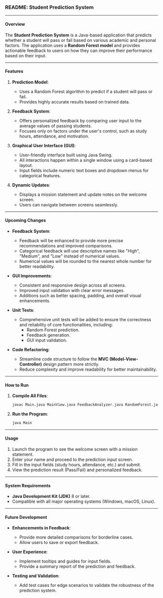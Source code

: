 ### README: **Student Prediction System**

---

#### **Overview**
The **Student Prediction System** is a Java-based application that predicts whether a student will pass or fail based on various academic and personal factors. The application uses a **Random Forest model** and provides actionable feedback to users on how they can improve their performance based on their input.

---

#### **Features**
1. **Prediction Model**:
   - Uses a Random Forest algorithm to predict if a student will pass or fail.
   - Provides highly accurate results based on trained data.

2. **Feedback System**:
   - Offers personalized feedback by comparing user input to the average values of passing students.
   - Focuses only on factors under the user's control, such as study hours, attendance, and motivation.

3. **Graphical User Interface (GUI)**:
   - User-friendly interface built using Java Swing.
   - All interactions happen within a single window using a card-based layout.
   - Input fields include numeric text boxes and dropdown menus for categorical features.

4. **Dynamic Updates**:
   - Displays a mission statement and update notes on the welcome screen.
   - Users can navigate between screens seamlessly.

---

#### **Upcoming Changes**
- **Feedback System**:
  - Feedback will be enhanced to provide more precise recommendations and improved comparisons.
  - Categorical feedback will use descriptive names like "High", "Medium", and "Low" instead of numerical values.
  - Numerical values will be rounded to the nearest whole number for better readability.

- **GUI Improvements**:
  - Consistent and responsive design across all screens.
  - Improved input validation with clear error messages.
  - Additions such as better spacing, padding, and overall visual enhancements.

- **Unit Tests**:
  - Comprehensive unit tests will be added to ensure the correctness and reliability of core functionalities, including:
    - Random Forest prediction.
    - Feedback generation.
    - GUI input validation.

- **Code Refactoring**:
  - Streamline code structure to follow the **MVC (Model-View-Controller)** design pattern more strictly.
  - Reduce complexity and improve readability for better maintainability.

---

#### **How to Run**
1. **Compile All Files**:
   ```bash
   javac Main.java MainView.java FeedbackAnalyzer.java RandomForest.java DataLoader.java DataPoint.java DecisionTree.java
   ```

2. **Run the Program**:
   ```bash
   java Main
   ```

---

#### **Usage**
1. Launch the program to see the welcome screen with a mission statement.
2. Enter your name and proceed to the prediction input screen.
3. Fill in the input fields (study hours, attendance, etc.) and submit.
4. View the prediction result (Pass/Fail) and personalized feedback.

---

#### **System Requirements**
- **Java Development Kit (JDK)** 8 or later.
- Compatible with all major operating systems (Windows, macOS, Linux).

---

#### **Future Development**
- **Enhancements in Feedback**:
  - Provide more detailed comparisons for borderline cases.
  - Allow users to save or export feedback.

- **User Experience**:
  - Implement tooltips and guides for input fields.
  - Provide a summary report of the prediction and feedback.

- **Testing and Validation**:
  - Add test cases for edge scenarios to validate the robustness of the prediction system.

